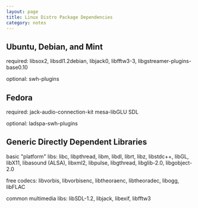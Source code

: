 ```yaml
---
layout: page
title: Linux Distro Package Dependencies
category: notes
---
```


Ubuntu, Debian, and Mint
------------------------

required: libsox2, libsdl1.2debian, libjack0, libfftw3-3,
libgstreamer-plugins-base0.10

optional: swh-plugins

Fedora
------

required: jack-audio-connection-kit mesa-libGLU SDL

optional: ladspa-swh-plugins

Generic Directly Dependent Libraries
------------------------------------

basic "platform" libs: libc, libpthread, libm, libdl, librt, libz,
libstdc++, libGL, libX11, libasound (ALSA), libxml2, libpulse,
libgthread, libglib-2.0, libgobject-2.0

free codecs: libvorbis, libvorbisenc, libtheoraenc, libtheoradec,
libogg, libFLAC

common multimedia libs: libSDL-1.2, libjack, libexif, libfftw3
